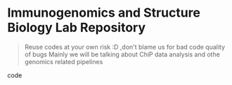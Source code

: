 # Immunogenomics and Structure Biology Lab Repository
> Reuse codes at your own risk :D ,don't blame us for bad code quality of bugs 
Mainly we will be talking about ChiP data analysis and othe genomics related pipelines

code
